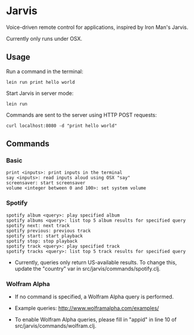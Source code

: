 # Jarvis

Voice-driven remote control for applications, inspired by Iron Man's Jarvis.

Currently only runs under OSX.

## Usage

Run a command in the terminal:

    lein run print hello world

Start Jarvis in server mode:

    lein run

Commands are sent to the server using HTTP POST requests:

    curl localhost:8080 -d "print hello world"

## Commands

### Basic

    print <inputs>: print inputs in the terminal
    say <inputs>: read inputs aloud using OSX "say"
    screensaver: start screensaver
    volume <integer between 0 and 100>: set system volume

### Spotify

    spotify album <query>: play specified album
    spotify albums <query>: list top 5 album results for specified query
    spotify next: next track
    spotify previous: previous track
    spotify start: start playback
    spotify stop: stop playback
    spotify track <query>: play specified track
    spotify tracks <query>: list top 5 track results for specified query

* Currently, queries only return US-available results. To change this, update the "country" var in src/jarvis/commands/spotify.clj.

### Wolfram Alpha

* If no command is specified, a Wolfram Alpha query is performed.

* Example queries: http://www.wolframalpha.com/examples/

* To enable Wolfram Alpha queries, please fill in "appid" in line 10 of src/jarvis/commands/wolfram.clj.

